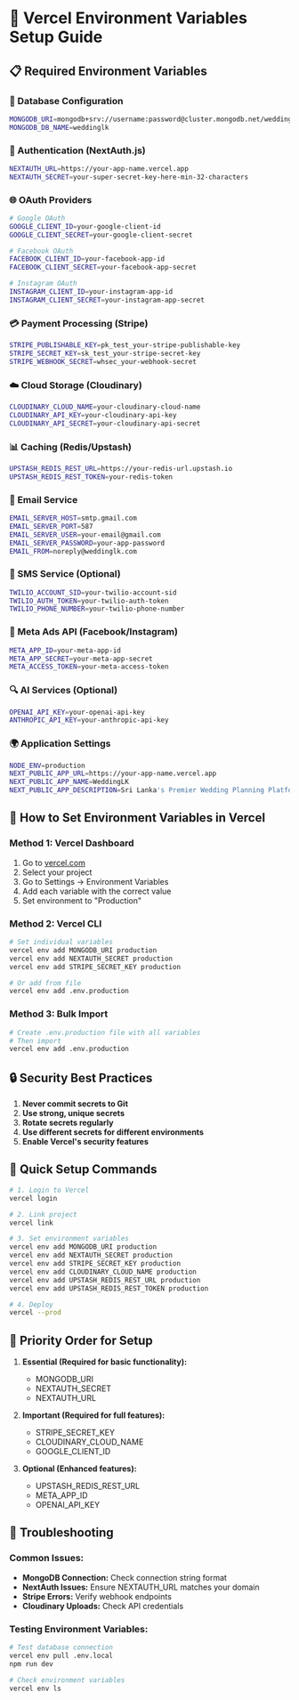 # 🚀 Vercel Environment Variables Setup Guide

## 📋 **Required Environment Variables**

### **🔐 Database Configuration**
```bash
MONGODB_URI=mongodb+srv://username:password@cluster.mongodb.net/weddinglk?retryWrites=true&w=majority
MONGODB_DB_NAME=weddinglk
```

### **🔑 Authentication (NextAuth.js)**
```bash
NEXTAUTH_URL=https://your-app-name.vercel.app
NEXTAUTH_SECRET=your-super-secret-key-here-min-32-characters
```

### **🌐 OAuth Providers**
```bash
# Google OAuth
GOOGLE_CLIENT_ID=your-google-client-id
GOOGLE_CLIENT_SECRET=your-google-client-secret

# Facebook OAuth
FACEBOOK_CLIENT_ID=your-facebook-app-id
FACEBOOK_CLIENT_SECRET=your-facebook-app-secret

# Instagram OAuth
INSTAGRAM_CLIENT_ID=your-instagram-app-id
INSTAGRAM_CLIENT_SECRET=your-instagram-app-secret
```

### **💳 Payment Processing (Stripe)**
```bash
STRIPE_PUBLISHABLE_KEY=pk_test_your-stripe-publishable-key
STRIPE_SECRET_KEY=sk_test_your-stripe-secret-key
STRIPE_WEBHOOK_SECRET=whsec_your-webhook-secret
```

### **☁️ Cloud Storage (Cloudinary)**
```bash
CLOUDINARY_CLOUD_NAME=your-cloudinary-cloud-name
CLOUDINARY_API_KEY=your-cloudinary-api-key
CLOUDINARY_API_SECRET=your-cloudinary-api-secret
```

### **📊 Caching (Redis/Upstash)**
```bash
UPSTASH_REDIS_REST_URL=https://your-redis-url.upstash.io
UPSTASH_REDIS_REST_TOKEN=your-redis-token
```

### **📧 Email Service**
```bash
EMAIL_SERVER_HOST=smtp.gmail.com
EMAIL_SERVER_PORT=587
EMAIL_SERVER_USER=your-email@gmail.com
EMAIL_SERVER_PASSWORD=your-app-password
EMAIL_FROM=noreply@weddinglk.com
```

### **📱 SMS Service (Optional)**
```bash
TWILIO_ACCOUNT_SID=your-twilio-account-sid
TWILIO_AUTH_TOKEN=your-twilio-auth-token
TWILIO_PHONE_NUMBER=your-twilio-phone-number
```

### **🎯 Meta Ads API (Facebook/Instagram)**
```bash
META_APP_ID=your-meta-app-id
META_APP_SECRET=your-meta-app-secret
META_ACCESS_TOKEN=your-meta-access-token
```

### **🔍 AI Services (Optional)**
```bash
OPENAI_API_KEY=your-openai-api-key
ANTHROPIC_API_KEY=your-anthropic-api-key
```

### **🌍 Application Settings**
```bash
NODE_ENV=production
NEXT_PUBLIC_APP_URL=https://your-app-name.vercel.app
NEXT_PUBLIC_APP_NAME=WeddingLK
NEXT_PUBLIC_APP_DESCRIPTION=Sri Lanka's Premier Wedding Planning Platform
```

## 🚀 **How to Set Environment Variables in Vercel**

### **Method 1: Vercel Dashboard**
1. Go to [vercel.com](https://vercel.com)
2. Select your project
3. Go to Settings → Environment Variables
4. Add each variable with the correct value
5. Set environment to "Production"

### **Method 2: Vercel CLI**
```bash
# Set individual variables
vercel env add MONGODB_URI production
vercel env add NEXTAUTH_SECRET production
vercel env add STRIPE_SECRET_KEY production

# Or add from file
vercel env add .env.production
```

### **Method 3: Bulk Import**
```bash
# Create .env.production file with all variables
# Then import
vercel env add .env.production
```

## 🔒 **Security Best Practices**

1. **Never commit secrets to Git**
2. **Use strong, unique secrets**
3. **Rotate secrets regularly**
4. **Use different secrets for different environments**
5. **Enable Vercel's security features**

## 📝 **Quick Setup Commands**

```bash
# 1. Login to Vercel
vercel login

# 2. Link project
vercel link

# 3. Set environment variables
vercel env add MONGODB_URI production
vercel env add NEXTAUTH_SECRET production
vercel env add STRIPE_SECRET_KEY production
vercel env add CLOUDINARY_CLOUD_NAME production
vercel env add UPSTASH_REDIS_REST_URL production
vercel env add UPSTASH_REDIS_REST_TOKEN production

# 4. Deploy
vercel --prod
```

## 🎯 **Priority Order for Setup**

1. **Essential (Required for basic functionality):**
   - MONGODB_URI
   - NEXTAUTH_SECRET
   - NEXTAUTH_URL

2. **Important (Required for full features):**
   - STRIPE_SECRET_KEY
   - CLOUDINARY_CLOUD_NAME
   - GOOGLE_CLIENT_ID

3. **Optional (Enhanced features):**
   - UPSTASH_REDIS_REST_URL
   - META_APP_ID
   - OPENAI_API_KEY

## 🚨 **Troubleshooting**

### **Common Issues:**
- **MongoDB Connection:** Check connection string format
- **NextAuth Issues:** Ensure NEXTAUTH_URL matches your domain
- **Stripe Errors:** Verify webhook endpoints
- **Cloudinary Uploads:** Check API credentials

### **Testing Environment Variables:**
```bash
# Test database connection
vercel env pull .env.local
npm run dev

# Check environment variables
vercel env ls
```